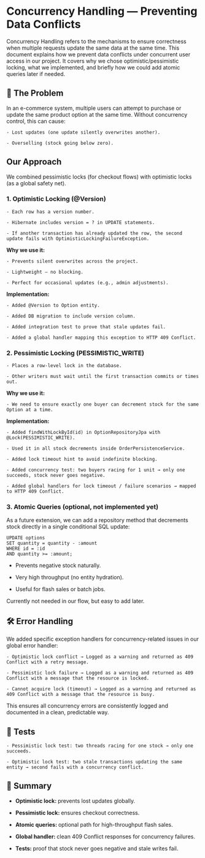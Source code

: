 # Concurrency Handling — Preventing Data Conflicts

Concurrency Handling refers to the mechanisms to ensure correctness when multiple requests update the same data at the same time.
This document explains how we prevent data conflicts under concurrent user access in our project. 
It covers why we chose optimistic/pessimistic locking, what we implemented, and briefly how we could add atomic queries later if needed.

## 🔎 The Problem

In an e-commerce system, multiple users can attempt to purchase or update the same product option at the same time. Without concurrency control, this can cause:

    - Lost updates (one update silently overwrites another).

    - Overselling (stock going below zero).

## Our Approach

We combined pessimistic locks (for checkout flows) with optimistic locks (as a global safety net).

### 1. Optimistic Locking (@Version)

    - Each row has a version number.

    - Hibernate includes version = ? in UPDATE statements.

    - If another transaction has already updated the row, the second update fails with OptimisticLockingFailureException.

<b> Why we use it: </b>

    - Prevents silent overwrites across the project.

    - Lightweight — no blocking.

    - Perfect for occasional updates (e.g., admin adjustments).

<b> Implementation: </b>

    - Added @Version to Option entity.

    - Added DB migration to include version column.

    - Added integration test to prove that stale updates fail.

    - Added a global handler mapping this exception to HTTP 409 Conflict.

### 2. Pessimistic Locking (PESSIMISTIC_WRITE)

    - Places a row-level lock in the database.

    - Other writers must wait until the first transaction commits or times out.

<b> Why we use it: </b>

    - We need to ensure exactly one buyer can decrement stock for the same Option at a time.

<b> Implementation: </b>

    - Added findWithLockById(id) in OptionRepositoryJpa with @Lock(PESSIMISTIC_WRITE).

    - Used it in all stock decrements inside OrderPersistenceService.

    - Added lock timeout hint to avoid indefinite blocking.

    - Added concurrency test: two buyers racing for 1 unit → only one succeeds, stock never goes negative.

    - Added global handlers for lock timeout / failure scenarios → mapped to HTTP 409 Conflict.

### 3. Atomic Queries (optional, not implemented yet)

As a future extension, we can add a repository method that decrements stock directly in a single conditional SQL update:

```
UPDATE options
SET quantity = quantity - :amount
WHERE id = :id
AND quantity >= :amount;
```

- Prevents negative stock naturally.

- Very high throughput (no entity hydration).

- Useful for flash sales or batch jobs.

Currently not needed in our flow, but easy to add later.

## 🛠️ Error Handling

We added specific exception handlers for concurrency-related issues in our global error handler:

    - Optimistic lock conflict → Logged as a warning and returned as 409 Conflict with a retry message.

    - Pessimistic lock failure → Logged as a warning and returned as 409 Conflict with a message that the resource is locked.

    - Cannot acquire lock (timeout) → Logged as a warning and returned as 409 Conflict with a message that the resource is busy.

This ensures all concurrency errors are consistently logged and documented in a clean, predictable way.

## 🧪 Tests 

    - Pessimistic lock test: two threads racing for one stock → only one succeeds.

    - Optimistic lock test: two stale transactions updating the same entity → second fails with a concurrency conflict.

## 🚀 Summary

- <b> Optimistic lock: </b> prevents lost updates globally.

- <b>  Pessimistic lock: </b> ensures checkout correctness.

- <b>  Atomic queries: </b> optional path for high-throughput flash sales.

- <b>  Global handler: </b> clean 409 Conflict responses for concurrency failures.

- <b>  Tests: </b> proof that stock never goes negative and stale writes fail.
